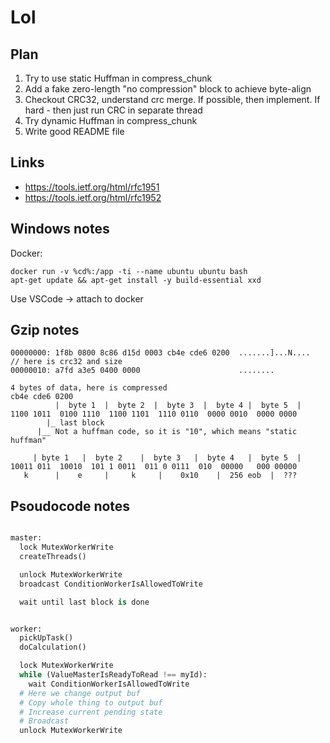 # Lol

## Plan

1. Try to use static Huffman in compress_chunk
2. Add a fake zero-length "no compression" block to achieve byte-align
3. Checkout CRC32, understand crc merge. If possible, then implement. If hard - then just run CRC in separate thread
4. Try dynamic Huffman in compress_chunk
5. Write good README file

## Links

-   https://tools.ietf.org/html/rfc1951
-   https://tools.ietf.org/html/rfc1952

## Windows notes

Docker:

```
docker run -v %cd%:/app -ti --name ubuntu ubuntu bash
apt-get update && apt-get install -y build-essential xxd
```

Use VSCode -> attach to docker

## Gzip notes

```raw
00000000: 1f8b 0800 8c86 d15d 0003 cb4e cde6 0200  .......]...N....
// here is crc32 and size
00000010: a7fd a3e5 0400 0000                      ........

4 bytes of data, here is compressed
cb4e cde6 0200
          |  byte 1  |  byte 2  |  byte 3  |  byte 4 |  byte 5  |
1100 1011  0100 1110  1100 1101  1110 0110  0000 0010  0000 0000
        |_ last block
      |__ Not a huffman code, so it is "10", which means "static huffman"

     | byte 1   |  byte 2    |  byte 3   |  byte 4   |  byte 5  |
10011 011  10010  101 1 0011  011 0 0111  010  00000   000 00000
   k      |    e     |     k     |    0x10    |  256 eob  |  ???

```

## Psoudocode notes

```python

master:
  lock MutexWorkerWrite
  createThreads()

  unlock MutexWorkerWrite
  broadcast ConditionWorkerIsAllowedToWrite

  wait until last block is done


worker:
  pickUpTask()
  doCalculation()

  lock MutexWorkerWrite
  while (ValueMasterIsReadyToRead !== myId):
    wait ConditionWorkerIsAllowedToWrite
  # Here we change output buf
  # Copy whole thing to output buf
  # Increase current pending state
  # Broadcast
  unlock MutexWorkerWrite
```
